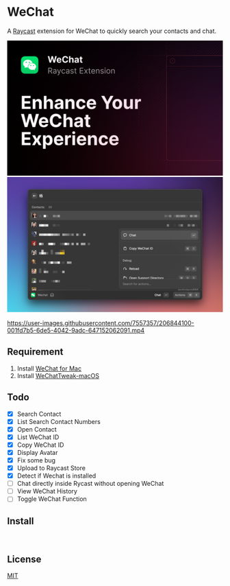 # WeChat

A [Raycast](https://www.raycast.com) extension for WeChat to quickly search your contacts and chat.

![WeChat](./metadata/cover.png)
![WeChat Showcase](./metadata/showcase.png)

https://user-images.githubusercontent.com/7557357/206844100-001fd7b5-6de5-4042-9adc-647152062091.mp4

## Requirement

1. Install [WeChat for Mac](https://www.wechat.com) 
2. Install [WeChatTweak-macOS](https://github.com/Sunnyyoung/WeChatTweak-macOS) 

## Todo

- [x] Search Contact
- [x] List Search Contact Numbers
- [x] Open Contact
- [x] List WeChat ID
- [x] Copy WeChat ID
- [x] Display Avatar
- [x] Fix some bug
- [x] Upload to Raycast Store
- [x] Detect if Wechat is installed
- [ ] Chat directly inside Rycast without opening WeChat
- [ ] View WeChat History
- [ ] Toggle WeChat Function

## Install
<p align="center">
<a href="https://www.raycast.com/raffeyang/wechat"><img src="https://www.raycast.com/raffeyang/wechat/install_button@2x.png" height="64" style="height: 64px;" alt=""></a>
</p>

## License

[MIT](LICENSE)
